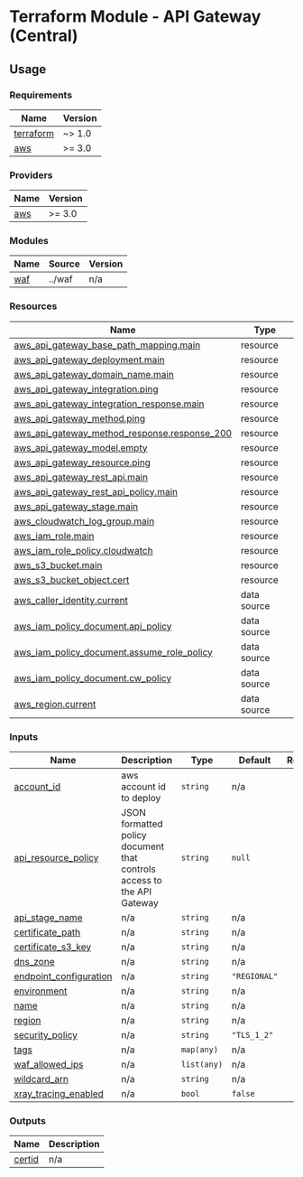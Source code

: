 # Terraform Module - API Gateway (Central)

## Usage

<!--- BEGIN_TF_DOCS --->
### Requirements

| Name | Version |
|------|---------|
| <a name="requirement_terraform"></a> [terraform](#requirement\_terraform) | ~> 1.0 |
| <a name="requirement_aws"></a> [aws](#requirement\_aws) | >= 3.0 |

### Providers

| Name | Version |
|------|---------|
| <a name="provider_aws"></a> [aws](#provider\_aws) | >= 3.0 |

### Modules

| Name | Source | Version |
|------|--------|---------|
| <a name="module_waf"></a> [waf](#module\_waf) | ../waf | n/a |

### Resources

| Name | Type |
|------|------|
| [aws_api_gateway_base_path_mapping.main](https://registry.terraform.io/providers/hashicorp/aws/latest/docs/resources/api_gateway_base_path_mapping) | resource |
| [aws_api_gateway_deployment.main](https://registry.terraform.io/providers/hashicorp/aws/latest/docs/resources/api_gateway_deployment) | resource |
| [aws_api_gateway_domain_name.main](https://registry.terraform.io/providers/hashicorp/aws/latest/docs/resources/api_gateway_domain_name) | resource |
| [aws_api_gateway_integration.ping](https://registry.terraform.io/providers/hashicorp/aws/latest/docs/resources/api_gateway_integration) | resource |
| [aws_api_gateway_integration_response.main](https://registry.terraform.io/providers/hashicorp/aws/latest/docs/resources/api_gateway_integration_response) | resource |
| [aws_api_gateway_method.ping](https://registry.terraform.io/providers/hashicorp/aws/latest/docs/resources/api_gateway_method) | resource |
| [aws_api_gateway_method_response.response_200](https://registry.terraform.io/providers/hashicorp/aws/latest/docs/resources/api_gateway_method_response) | resource |
| [aws_api_gateway_model.empty](https://registry.terraform.io/providers/hashicorp/aws/latest/docs/resources/api_gateway_model) | resource |
| [aws_api_gateway_resource.ping](https://registry.terraform.io/providers/hashicorp/aws/latest/docs/resources/api_gateway_resource) | resource |
| [aws_api_gateway_rest_api.main](https://registry.terraform.io/providers/hashicorp/aws/latest/docs/resources/api_gateway_rest_api) | resource |
| [aws_api_gateway_rest_api_policy.main](https://registry.terraform.io/providers/hashicorp/aws/latest/docs/resources/api_gateway_rest_api_policy) | resource |
| [aws_api_gateway_stage.main](https://registry.terraform.io/providers/hashicorp/aws/latest/docs/resources/api_gateway_stage) | resource |
| [aws_cloudwatch_log_group.main](https://registry.terraform.io/providers/hashicorp/aws/latest/docs/resources/cloudwatch_log_group) | resource |
| [aws_iam_role.main](https://registry.terraform.io/providers/hashicorp/aws/latest/docs/resources/iam_role) | resource |
| [aws_iam_role_policy.cloudwatch](https://registry.terraform.io/providers/hashicorp/aws/latest/docs/resources/iam_role_policy) | resource |
| [aws_s3_bucket.main](https://registry.terraform.io/providers/hashicorp/aws/latest/docs/resources/s3_bucket) | resource |
| [aws_s3_bucket_object.cert](https://registry.terraform.io/providers/hashicorp/aws/latest/docs/resources/s3_bucket_object) | resource |
| [aws_caller_identity.current](https://registry.terraform.io/providers/hashicorp/aws/latest/docs/data-sources/caller_identity) | data source |
| [aws_iam_policy_document.api_policy](https://registry.terraform.io/providers/hashicorp/aws/latest/docs/data-sources/iam_policy_document) | data source |
| [aws_iam_policy_document.assume_role_policy](https://registry.terraform.io/providers/hashicorp/aws/latest/docs/data-sources/iam_policy_document) | data source |
| [aws_iam_policy_document.cw_policy](https://registry.terraform.io/providers/hashicorp/aws/latest/docs/data-sources/iam_policy_document) | data source |
| [aws_region.current](https://registry.terraform.io/providers/hashicorp/aws/latest/docs/data-sources/region) | data source |

### Inputs

| Name | Description | Type | Default | Required |
|------|-------------|------|---------|:--------:|
| <a name="input_account_id"></a> [account\_id](#input\_account\_id) | aws account id to deploy | `string` | n/a | yes |
| <a name="input_api_resource_policy"></a> [api\_resource\_policy](#input\_api\_resource\_policy) | JSON formatted policy document that controls access to the API Gateway | `string` | `null` | no |
| <a name="input_api_stage_name"></a> [api\_stage\_name](#input\_api\_stage\_name) | n/a | `string` | n/a | yes |
| <a name="input_certificate_path"></a> [certificate\_path](#input\_certificate\_path) | n/a | `string` | n/a | yes |
| <a name="input_certificate_s3_key"></a> [certificate\_s3\_key](#input\_certificate\_s3\_key) | n/a | `string` | n/a | yes |
| <a name="input_dns_zone"></a> [dns\_zone](#input\_dns\_zone) | n/a | `string` | n/a | yes |
| <a name="input_endpoint_configuration"></a> [endpoint\_configuration](#input\_endpoint\_configuration) | n/a | `string` | `"REGIONAL"` | no |
| <a name="input_environment"></a> [environment](#input\_environment) | n/a | `string` | n/a | yes |
| <a name="input_name"></a> [name](#input\_name) | n/a | `string` | n/a | yes |
| <a name="input_region"></a> [region](#input\_region) | n/a | `string` | n/a | yes |
| <a name="input_security_policy"></a> [security\_policy](#input\_security\_policy) | n/a | `string` | `"TLS_1_2"` | no |
| <a name="input_tags"></a> [tags](#input\_tags) | n/a | `map(any)` | n/a | yes |
| <a name="input_waf_allowed_ips"></a> [waf\_allowed\_ips](#input\_waf\_allowed\_ips) | n/a | `list(any)` | n/a | yes |
| <a name="input_wildcard_arn"></a> [wildcard\_arn](#input\_wildcard\_arn) | n/a | `string` | n/a | yes |
| <a name="input_xray_tracing_enabled"></a> [xray\_tracing\_enabled](#input\_xray\_tracing\_enabled) | n/a | `bool` | `false` | no |

### Outputs

| Name | Description |
|------|-------------|
| <a name="output_certid"></a> [certid](#output\_certid) | n/a |

<!--- END_TF_DOCS --->